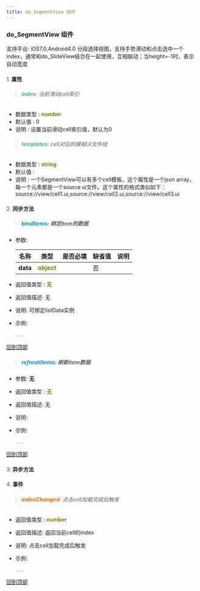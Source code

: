 ```yaml
---
title: do_SegmentView 组件
---
```


### do_SegmentView 组件

 支持平台: iOS7.0,Android4.0
 分段选择视图，支持手势滑动和点击选中一个index，通常和do_SlideView结合在一起使用，互相联动；当height=-1时，表示自动宽度

#### <font color ='#40A977'>**1.**</font> 属性

>###### <font color ='#42b983'>**index**</font>: 当前滑动cell索引

- 数据类型 : <font color ='#808000'>**number**</font>
- 默认值 : 0
- 说明 : 设置当前滑动cell索引值，默认为0

>###### <font color ='#42b983'>**templates**</font>: cell对应的模板UI文件组

- 数据类型 : <font color ='#808000'>**string**</font>
- 默认值 : 
- 说明 : 一个SegmentView可以有多个cell模板，这个属性是一个json array，每一个元素都是一个source ui文件。这个属性的格式类似如下： source://view/cell1.ui,source://view/cell2.ui,source://view/cell3.ui

#### <font color ='#40A977'>**2.**</font> 同步方法

>##### <font color ='#0092db'>**bindItems**</font>: 绑定item的数据

- 参数:

  名称 | 类型 |是否必填|缺省值|说明
  ---- |-------------  |--------------|--------|------
  **data** |<font color ='#808000'>**object**</font> |  | 否|
- 返回值类型 : <font color ='#808000'>**无**</font>
- 返回值描述: 无
- 说明: 可绑定listData实例
- 示例:

  ```javascript
  ...

  ```

[回到顶部](#top)

>##### <font color ='#0092db'>**refreshItems**</font>: 刷新item数据

- 参数: **无**
- 返回值类型 : <font color ='#808000'>**无**</font>
- 返回值描述: 无
- 说明: 
- 示例:

  ```javascript
  ...

  ```

[回到顶部](#top)

#### <font color ='#40A977'>**3.**</font> 异步方法


#### <font color ='#40A977'>**4.**</font> 事件

>###### <font color ='#e96900'>**indexChanged**</font>: 点击cell加载完成后触发

- 返回值类型 : <font color ='#808000'>**number**</font>
- 返回值描述: 返回当前cell的index
- 说明: 点击cell加载完成后触发
- 示例:

  ```javascript
  ...

  ```

[回到顶部](#top)


